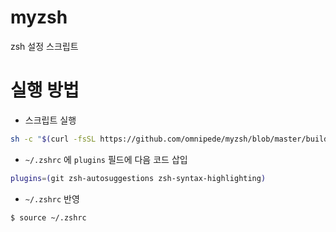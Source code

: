 # myzsh

zsh 설정 스크립트

# 실행 방법

* 스크립트 실행

```sh
sh -c "$(curl -fsSL https://github.com/omnipede/myzsh/blob/master/build_ubuntu.sh)"
```

* `~/.zshrc` 에 `plugins` 필드에 다음 코드 삽입

```sh
plugins=(git zsh-autosuggestions zsh-syntax-highlighting)
```

* `~/.zshrc` 반영

```sh
$ source ~/.zshrc
```